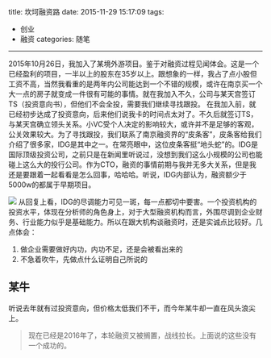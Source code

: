 title: 坎坷融资路
date: 2015-11-29 15:17:09
tags: 
- 创业
- 融资
categories: 随笔
---

2015年10月26日，我加入了某境外游项目。鉴于对融资过程见闻体会。这是一个已经盈利的项目，一半以上的股东在35岁以上。跟想象的一样，我占了点小股但工资不高，当然我看重的是两年内公司能达到一个不错的规模，或许在南京买一个大一点的房子就变成一件很有可能的事情。就在我加入不久，公司与某天宫签订TS（投资意向书），但他们不会全投，需要我们继续寻找跟投。
在我加入前，就已经初步达成了投资意向，后来他们说我卡的时间点太对了。不久后就签订TS，与某天宫确立领头关系。小VC受个人决定的影响较大，或许并不是足够的客观，公关效果较大。为了寻找跟投，我们联系了南京融资界的“皮条客”，皮条客给我们介绍了很多家，IDG是其中之一。在常亮眼中，这位皮条客挺“地头蛇”的。IDG是国际顶级投资公司，之前只是在新闻里听说过，没想到我们这么小规模的公司也能碰上这么大的投行公司。作为CTO，融资的事情前期与我并无多大关系，但是我还是要跟着一起看看是怎么回事，哈哈哈。听说，IDG内部认为，融资额少于5000w的都属于早期项目。

![](/images/IDG给的回复.jpg)
从回复上看，IDG的尽调能力可见一斑，每一点都切中要害。一个投资机构的投资水平，体现在分析师的角色身上，对于大型融资机构而言，外围尽调到企业财务、行业能力似乎是基础能力。所以在跟大机构谈融资时，还是实诚点比较好。几点体会：
1. 做企业需要做好内功，内功不足，还是会被看出来的
2. 不急着吹牛，先做点什么证明自己所说的


## 某牛
听说去年就有过投资意向，但价格太低我们不干，而今年某牛却一直在风头浪尖上。

>  现在已经是2016年了，本轮融资又被搁置，战线拉长。上面说的这些没有一个成功的。






